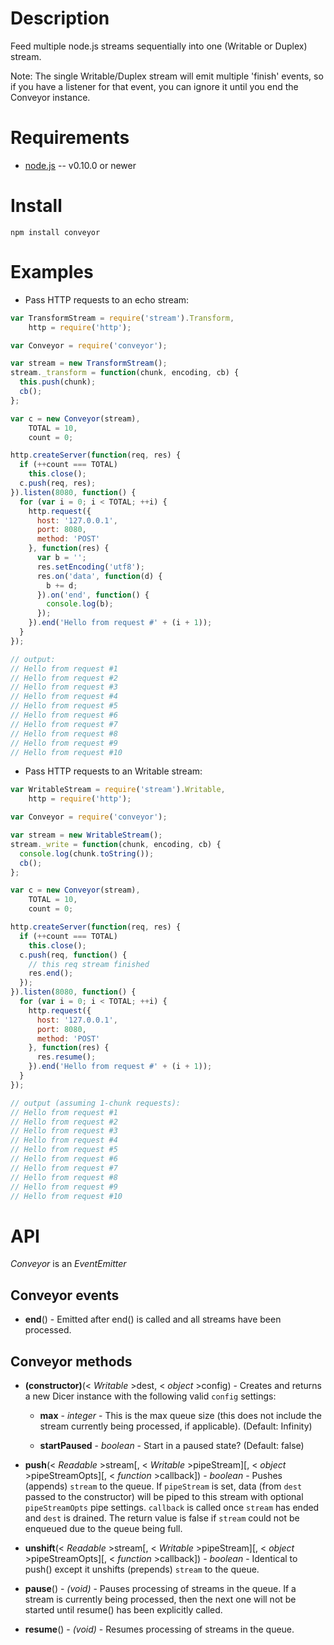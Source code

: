 
Description
===========

Feed multiple node.js streams sequentially into one (Writable or Duplex) stream.

Note: The single Writable/Duplex stream will emit multiple 'finish' events, so if
you have a listener for that event, you can ignore it until you end the Conveyor
instance.


Requirements
============

* [node.js](http://nodejs.org/) -- v0.10.0 or newer


Install
=======

    npm install conveyor


Examples
========

* Pass HTTP requests to an echo stream:

```javascript
var TransformStream = require('stream').Transform,
    http = require('http');

var Conveyor = require('conveyor');

var stream = new TransformStream();
stream._transform = function(chunk, encoding, cb) {
  this.push(chunk);
  cb();
};

var c = new Conveyor(stream),
    TOTAL = 10,
    count = 0;

http.createServer(function(req, res) {
  if (++count === TOTAL)
    this.close();
  c.push(req, res);
}).listen(8080, function() {
  for (var i = 0; i < TOTAL; ++i) {
    http.request({
      host: '127.0.0.1',
      port: 8080,
      method: 'POST'
    }, function(res) {
      var b = '';
      res.setEncoding('utf8');
      res.on('data', function(d) {
        b += d;
      }).on('end', function() {
        console.log(b);
      });
    }).end('Hello from request #' + (i + 1));
  }
});

// output:
// Hello from request #1
// Hello from request #2
// Hello from request #3
// Hello from request #4
// Hello from request #5
// Hello from request #6
// Hello from request #7
// Hello from request #8
// Hello from request #9
// Hello from request #10
```

* Pass HTTP requests to an Writable stream:

```javascript
var WritableStream = require('stream').Writable,
    http = require('http');

var Conveyor = require('conveyor');

var stream = new WritableStream();
stream._write = function(chunk, encoding, cb) {
  console.log(chunk.toString());
  cb();
};

var c = new Conveyor(stream),
    TOTAL = 10,
    count = 0;

http.createServer(function(req, res) {
  if (++count === TOTAL)
    this.close();
  c.push(req, function() {
    // this req stream finished
    res.end();
  });
}).listen(8080, function() {
  for (var i = 0; i < TOTAL; ++i) {
    http.request({
      host: '127.0.0.1',
      port: 8080,
      method: 'POST'
    }, function(res) {
      res.resume();
    }).end('Hello from request #' + (i + 1));
  }
});

// output (assuming 1-chunk requests):
// Hello from request #1
// Hello from request #2
// Hello from request #3
// Hello from request #4
// Hello from request #5
// Hello from request #6
// Hello from request #7
// Hello from request #8
// Hello from request #9
// Hello from request #10
```


API
===

_Conveyor_ is an _EventEmitter_

Conveyor events
---------------

* **end**() - Emitted after end() is called and all streams have been processed.


Conveyor methods
----------------

* **(constructor)**(< _Writable_ >dest, < _object_ >config) - Creates and returns a new Dicer instance with the following valid `config` settings:

    * **max** - _integer_ - This is the max queue size (this does not include the stream currently being processed, if applicable). (Default: Infinity)

    * **startPaused** - _boolean_ - Start in a paused state? (Default: false)

* **push**(< _Readable_ >stream[, < _Writable_ >pipeStream][, < _object_ >pipeStreamOpts][, < _function_ >callback]) - _boolean_ - Pushes (appends) `stream` to the queue. If `pipeStream` is set, data (from `dest` passed to the constructor) will be piped to this stream with optional `pipeStreamOpts` pipe settings. `callback` is called once `stream` has ended and `dest` is drained. The return value is false if `stream` could not be enqueued due to the queue being full.

* **unshift**(< _Readable_ >stream[, < _Writable_ >pipeStream][, < _object_ >pipeStreamOpts][, < _function_ >callback]) - _boolean_ - Identical to push() except it unshifts (prepends) `stream` to the queue.

* **pause**() - _(void)_ - Pauses processing of streams in the queue. If a stream is currently being processed, then the next one will not be started until resume() has been explicitly called.

* **resume**() - _(void)_ - Resumes processing of streams in the queue.
